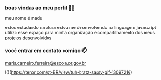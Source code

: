 ### boas vindas ao meu perfil 🫶🏼

meu nome é madu

estou estudando na alura
estou me desenvolvendo na linguagem javascript 
utilizo esse espaço para minha organização e compartilhamento dos meus projetos desenvolvidos 

### você entrar em contato comigo 📫

maria.carneiro.ferreira@escola.pr.gov.br 

!()(https://tenor.com/pt-BR/view/tuh-bratz-sassy-gif-13097216)
